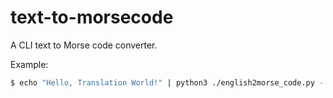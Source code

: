 # text-to-morsecode
A CLI text to Morse code converter.

Example:

```bash
$ echo "Hello, Translation World!" | python3 ./english2morse_code.py -
```
